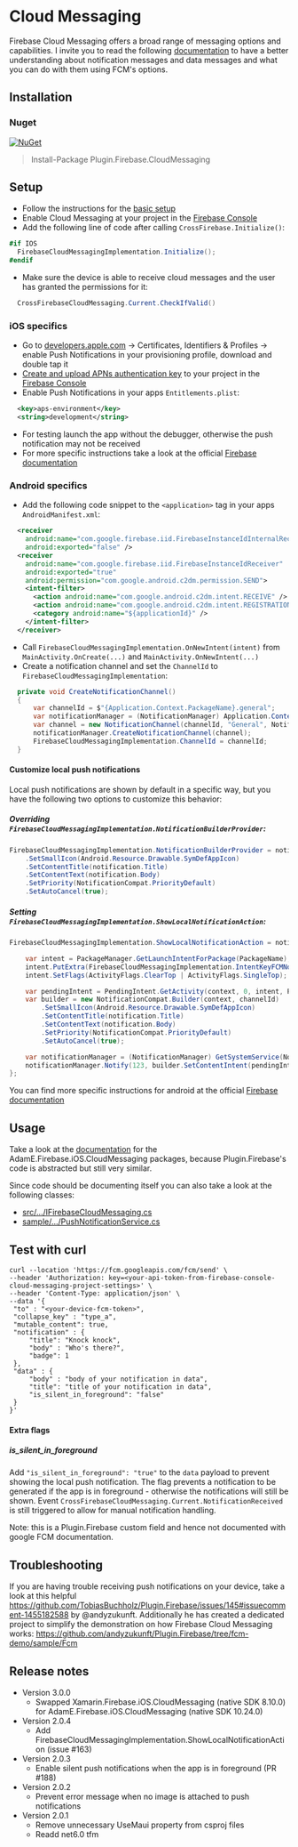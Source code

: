 # Cloud Messaging

Firebase Cloud Messaging offers a broad range of messaging options and capabilities. I invite you to read the following [documentation](https://firebase.google.com/docs/cloud-messaging/concept-options) to have a better understanding about notification messages and data messages and what you can do with them using FCM's options.

## Installation
### Nuget
[![NuGet](https://img.shields.io/nuget/v/plugin.firebase.cloud_messaging.svg?maxAge=86400&style=flat)](https://www.nuget.org/packages/Plugin.Firebase.CloudMessaging/)

> Install-Package Plugin.Firebase.CloudMessaging

## Setup

- Follow the instructions for the [basic setup](https://github.com/TobiasBuchholz/Plugin.Firebase/blob/master/README.md#basic-setup)
- Enable Cloud Messaging at your project in the [Firebase Console](https://console.firebase.google.com/)
- Add the following line of code after calling `CrossFirebase.Initialize()`:
```c#
#if IOS
  FirebaseCloudMessagingImplementation.Initialize();
#endif
```
- Make sure the device is able to receive cloud messages and the user has granted the permissions for it:
```c#
  CrossFirebaseCloudMessaging.Current.CheckIfValid()
```

### iOS specifics
- Go to [developers.apple.com](https://developer.apple.com/) -> Certificates, Identifiers & Profiles -> enable Push Notifications in your provisioning profile, download and double tap it
- [Create and upload APNs authentication key](https://firebase.google.com/docs/cloud-messaging/ios/client#upload_your_apns_authentication_key) to your project in the [Firebase Console](https://console.firebase.google.com/)
- Enable Push Notifications in your apps `Entitlements.plist`:
```xml
  <key>aps-environment</key>
  <string>development</string>
```
- For testing launch the app without the debugger, otherwise the push notification may not be received
- For more specific instructions take a look at the official [Firebase documentation](https://firebase.google.com/docs/cloud-messaging/ios/client?hl=en)


### Android specifics
- Add the following code snippet to the `<application>` tag in your apps `AndroidManifest.xml`:
```xml
  <receiver
    android:name="com.google.firebase.iid.FirebaseInstanceIdInternalReceiver"
    android:exported="false" />
  <receiver
    android:name="com.google.firebase.iid.FirebaseInstanceIdReceiver"
    android:exported="true"
    android:permission="com.google.android.c2dm.permission.SEND">
    <intent-filter>
      <action android:name="com.google.android.c2dm.intent.RECEIVE" />
      <action android:name="com.google.android.c2dm.intent.REGISTRATION" />
      <category android:name="${applicationId}" />
    </intent-filter>
  </receiver>
```
- Call `FirebaseCloudMessagingImplementation.OnNewIntent(intent)` from `MainActivity.OnCreate(...)` and `MainActivity.OnNewIntent(...)`
- Create a notification channel and set the ```ChannelId``` to ```FirebaseCloudMessagingImplementation```:
```c#
  private void CreateNotificationChannel()
  {
      var channelId = $"{Application.Context.PackageName}.general";
      var notificationManager = (NotificationManager) Application.Context.GetSystemService(Context.NotificationService);
      var channel = new NotificationChannel(channelId, "General", NotificationImportance.Default);
      notificationManager.CreateNotificationChannel(channel);
      FirebaseCloudMessagingImplementation.ChannelId = channelId;
  }
```

#### Customize local push notifications
Local push notifications are shown by default in a specific way, but you have the following two options to customize this behavior:

##### Overriding `FirebaseCloudMessagingImplementation.NotificationBuilderProvider`:

```c#
FirebaseCloudMessagingImplementation.NotificationBuilderProvider = notificaion => new NotificationCompat.Builder(context, channelId)
    .SetSmallIcon(Android.Resource.Drawable.SymDefAppIcon)
    .SetContentTitle(notification.Title)
    .SetContentText(notification.Body)
    .SetPriority(NotificationCompat.PriorityDefault)
    .SetAutoCancel(true);
```

##### Setting `FirebaseCloudMessagingImplementation.ShowLocalNotificationAction`:

```c#
FirebaseCloudMessagingImplementation.ShowLocalNotificationAction = notification => {

    var intent = PackageManager.GetLaunchIntentForPackage(PackageName);
    intent.PutExtra(FirebaseCloudMessagingImplementation.IntentKeyFCMNotification, notification.ToBundle());
    intent.SetFlags(ActivityFlags.ClearTop | ActivityFlags.SingleTop);

    var pendingIntent = PendingIntent.GetActivity(context, 0, intent, PendingIntentFlags.Immutable | PendingIntentFlags.UpdateCurrent);
    var builder = new NotificationCompat.Builder(context, channelId)
        .SetSmallIcon(Android.Resource.Drawable.SymDefAppIcon)
        .SetContentTitle(notification.Title)
        .SetContentText(notification.Body)
        .SetPriority(NotificationCompat.PriorityDefault)
        .SetAutoCancel(true);

    var notificationManager = (NotificationManager) GetSystemService(NotificationService);
    notificationManager.Notify(123, builder.SetContentIntent(pendingIntent).Build());
};
```

You can find more specific instructions for android at the official [Firebase documentation](https://firebase.google.com/docs/cloud-messaging/android/client?hl=en)

## Usage

Take a look at the [documentation](https://github.com/AdamEssenmacher/GoogleApisForiOSComponents/blob/master/docs/Firebase/CloudMessaging/GettingStarted.md) for the AdamE.Firebase.iOS.CloudMessaging packages, because Plugin.Firebase's code is abstracted but still very similar.

Since code should be documenting itself you can also take a look at the following classes:
- [src/.../IFirebaseCloudMessaging.cs](https://github.com/TobiasBuchholz/Plugin.Firebase/blob/master/src/Shared/CloudMessaging/IFirebaseCloudMessaging.cs)
- [sample/.../PushNotificationService.cs](https://github.com/TobiasBuchholz/Plugin.Firebase/blob/master/sample/Playground/Common/Services/PushNotification/PushNotificationService.cs)

## Test with curl

```
curl --location 'https://fcm.googleapis.com/fcm/send' \
--header 'Authorization: key=<your-api-token-from-firebase-console-cloud-messaging-project-settings>' \
--header 'Content-Type: application/json' \
--data '{
 "to" : "<your-device-fcm-token>",
 "collapse_key" : "type_a",
 "mutable_content": true,
 "notification" : {
     "title": "Knock knock",
     "body" : "Who's there?",
     "badge": 1
 },
 "data" : {
     "body" : "body of your notification in data",
     "title": "title of your notification in data",
     "is_silent_in_foreground": "false"
 }
}'
```

#### Extra flags
##### is_silent_in_foreground
Add `"is_silent_in_foreground": "true"` to the `data` payload to prevent showing the local push notification. The flag prevents a notification to be generated if the app is in foreground - otherwise the notifications will still be shown.  Event `CrossFirebaseCloudMessaging.Current.NotificationReceived` is still triggered to allow for manual notification handling.

Note: this is a Plugin.Firebase custom field and hence not documented with google FCM documentation.

## Troubleshooting

If you are having trouble receiving push notifications on your device, take a look at this helpful https://github.com/TobiasBuchholz/Plugin.Firebase/issues/145#issuecomment-1455182588 by @andyzukunft. Additionally he has created a dedicated project to simplify the demonstration on how Firebase Cloud Messaging works: https://github.com/andyzukunft/Plugin.Firebase/tree/fcm-demo/sample/Fcm

## Release notes
- Version 3.0.0
  - Swapped Xamarin.Firebase.iOS.CloudMessaging (native SDK 8.10.0) for AdamE.Firebase.iOS.CloudMessaging (native SDK 10.24.0)
- Version 2.0.4
  - Add FirebaseCloudMessagingImplementation.ShowLocalNotificationAction (issue #163)
- Version 2.0.3
  - Enable silent push notifications when the app is in foreground (PR #188)
- Version 2.0.2
  - Prevent error message when no image is attached to push notifications
- Version 2.0.1
  - Remove unnecessary UseMaui property from csproj files
  - Readd net6.0 tfm
